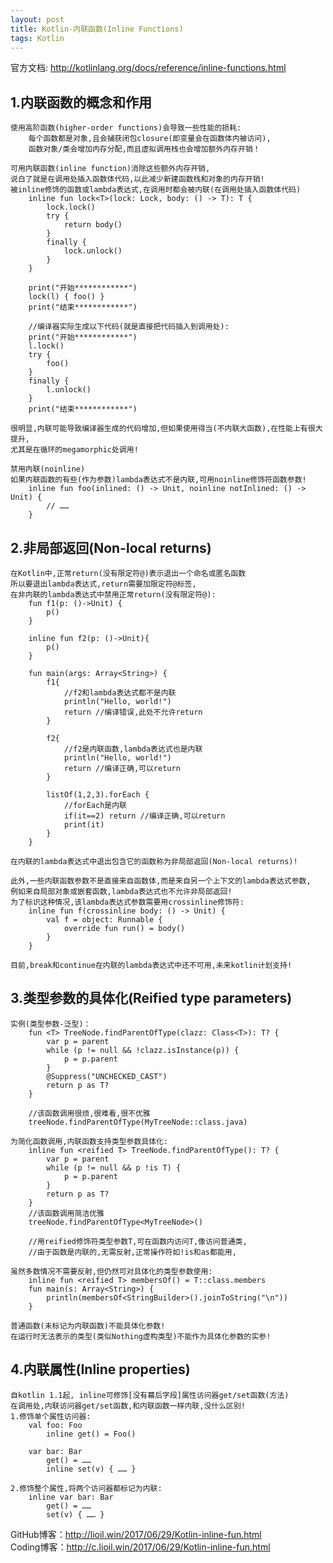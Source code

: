 ```yaml
---
layout: post
title: Kotlin-内联函数(Inline Functions)
tags: Kotlin
---
```

官方文档: http://kotlinlang.org/docs/reference/inline-functions.html
    
## 1.内联函数的概念和作用
    使用高阶函数(higher-order functions)会导致一些性能的损耗:
        每个函数都是对象,且会捕获闭包closure(即变量会在函数体内被访问),
        函数对象/类会增加内存分配,而且虚拟调用栈也会增加额外内存开销！

    可用内联函数(inline function)消除这些额外内存开销,
    说白了就是在调用处插入函数体代码,以此减少新建函数栈和对象的内存开销!   
    被inline修饰的函数或lambda表达式,在调用时都会被内联(在调用处插入函数体代码)
        inline fun lock<T>(lock: Lock, body: () -> T): T {
            lock.lock()
            try {
                return body()
            }
            finally {
                lock.unlock()
            }        
        }

        print("开始************")
        lock(l) { foo() }
        print("结束************")

        //编译器实际生成以下代码(就是直接把代码插入到调用处):     
        print("开始************")
        l.lock()
        try {
            foo()
        }
        finally {
            l.unlock()
        }
        print("结束************")

    很明显,内联可能导致编译器生成的代码增加,但如果使用得当(不内联大函数),在性能上有很大提升,
    尤其是在循环的megamorphic处调用!
    
    禁用内联(noinline)
    如果内联函数的有些(作为参数)lambda表达式不是内联,可用noinline修饰符函数参数!
        inline fun foo(inlined: () -> Unit, noinline notInlined: () -> Unit) {
            // ……
        }

## 2.非局部返回(Non-local returns)
    在Kotlin中,正常return(没有限定符@)表示退出一个命名或匿名函数
    所以要退出lambda表达式,return需要加限定符@标签,
    在非内联的lambda表达式中禁用正常return(没有限定符@):
        fun f1(p: ()->Unit) {
            p()
        }

        inline fun f2(p: ()->Unit){
            p()
        }

        fun main(args: Array<String>) {
            f1{
                //f2和lambda表达式都不是内联
                println("Hello, world!")
                return //编译错误,此处不允许return
            }
            
            f2{
                //f2是内联函数,lambda表达式也是内联
                println("Hello, world!")
                return //编译正确,可以return
            }
            
            listOf(1,2,3).forEach {
                //forEach是内联
                if(it==2) return //编译正确,可以return
                print(it)     
            }
        }

    在内联的lambda表达式中退出包含它的函数称为非局部返回(Non-local returns)!

    此外,一些内联函数参数不是直接来自函数体,而是来自另一个上下文的lambda表达式参数,
    例如来自局部对象或嵌套函数,lambda表达式也不允许非局部返回!
    为了标识这种情况,该lambda表达式参数需要用crossinline修饰符:
        inline fun f(crossinline body: () -> Unit) {
            val f = object: Runnable {
                override fun run() = body()
            }           
        }

    目前,break和continue在内联的lambda表达式中还不可用,未来kotlin计划支持!

## 3.类型参数的具体化(Reified type parameters)
    实例(类型参数-泛型)：
        fun <T> TreeNode.findParentOfType(clazz: Class<T>): T? {
            var p = parent
            while (p != null && !clazz.isInstance(p)) {
                p = p.parent
            }
            @Suppress("UNCHECKED_CAST")
            return p as T?
        }

        //该函数调用很烦,很难看,很不优雅
        treeNode.findParentOfType(MyTreeNode::class.java)

    为简化函数调用,内联函数支持类型参数具体化:
        inline fun <reified T> TreeNode.findParentOfType(): T? {
            var p = parent
            while (p != null && p !is T) {
                p = p.parent
            }
            return p as T?
        }
        //该函数调用简洁优雅
        treeNode.findParentOfType<MyTreeNode>()

        //用reified修饰符类型参数T,可在函数内访问T,像访问普通类,
        //由于函数是内联的,无需反射,正常操作符如!is和as都能用,

    虽然多数情况不需要反射,但仍然可对具体化的类型参数使用:
        inline fun <reified T> membersOf() = T::class.members
        fun main(s: Array<String>) {
            println(membersOf<StringBuilder>().joinToString("\n"))
        }

    普通函数(未标记为内联函数)不能具体化参数!
    在运行时无法表示的类型(类似Nothing虚构类型)不能作为具体化参数的实参!

## 4.内联属性(Inline properties)
    自kotlin 1.1起, inline可修饰[没有幕后字段]属性访问器get/set函数(方法)
    在调用处,内联访问器get/set函数,和内联函数一样内联,没什么区别!
    1.修饰单个属性访问器:
        val foo: Foo
            inline get() = Foo()

        var bar: Bar
            get() = ……
            inline set(v) { …… }

    2.修饰整个属性,将两个访问器都标记为内联:
        inline var bar: Bar
            get() = ……
            set(v) { …… }

GitHub博客：http://lioil.win/2017/06/29/Kotlin-inline-fun.html   
Coding博客：http://c.lioil.win/2017/06/29/Kotlin-inline-fun.html